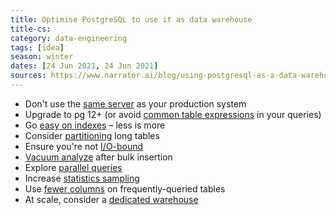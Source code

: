 ```yaml
---
title: Optimise PostgreSQL to use it as data warehouse
title-cs: 
category: data-engineering
tags: [idea]
season: winter
dates: [24 Jun 2021, 24 Jun 2021]
sources: https://www.narrator.ai/blog/using-postgresql-as-a-data-warehouse/
---
```


-   Don't use the [same server](https://www.narrator.ai/blog/using-postgresql-as-a-data-warehouse/#configuring-postgres-as-a-data-warehouse) as your production system
-   Upgrade to pg 12+ (or avoid [common table expressions](https://www.narrator.ai/blog/using-postgresql-as-a-data-warehouse/#avoid-common-table-expressions) in your queries)
-   Go [easy on indexes](https://www.narrator.ai/blog/using-postgresql-as-a-data-warehouse/#use-indexes-sparingly) – less is more
-   Consider [partitioning](https://www.narrator.ai/blog/using-postgresql-as-a-data-warehouse/#partitioning) long tables
-   Ensure you're not [I/O-bound](https://www.narrator.ai/blog/using-postgresql-as-a-data-warehouse/#minimize-disk-and-io)
-   [Vacuum analyze](https://www.narrator.ai/blog/using-postgresql-as-a-data-warehouse/#vacuum-after-bulk-inserts) after bulk insertion
-   Explore [parallel queries](https://www.narrator.ai/blog/using-postgresql-as-a-data-warehouse/#look-at-parallel-queries)
-   Increase [statistics sampling](https://www.narrator.ai/blog/using-postgresql-as-a-data-warehouse/#increase-statistics-sampling)
-   Use [fewer columns](https://www.narrator.ai/blog/using-postgresql-as-a-data-warehouse/#use-fewer-columns) on frequently-queried tables
-   At scale, consider a [dedicated warehouse](https://www.narrator.ai/blog/using-postgresql-as-a-data-warehouse/#consider-a-data-warehouse-at-scale)